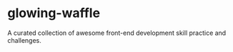 # glowing-waffle
A curated collection of awesome front-end development skill practice and challenges.
